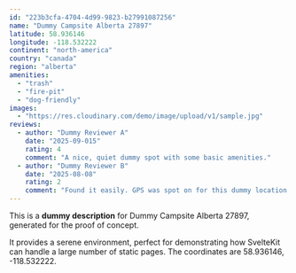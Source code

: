 ```yaml
---
id: "223b3cfa-4704-4d99-9823-b27991087256"
name: "Dummy Campsite Alberta 27897"
latitude: 58.936146
longitude: -118.532222
continent: "north-america"
country: "canada"
region: "alberta"
amenities:
  - "trash"
  - "fire-pit"
  - "dog-friendly"
images:
  - "https://res.cloudinary.com/demo/image/upload/v1/sample.jpg"
reviews:
  - author: "Dummy Reviewer A"
    date: "2025-09-015"
    rating: 4
    comment: "A nice, quiet dummy spot with some basic amenities."
  - author: "Dummy Reviewer B"
    date: "2025-08-08"
    rating: 2
    comment: "Found it easily. GPS was spot on for this dummy location."
---
```


This is a **dummy description** for Dummy Campsite Alberta 27897, generated for the proof of concept.

It provides a serene environment, perfect for demonstrating how SvelteKit can handle a large number of static pages. The coordinates are 58.936146, -118.532222.
